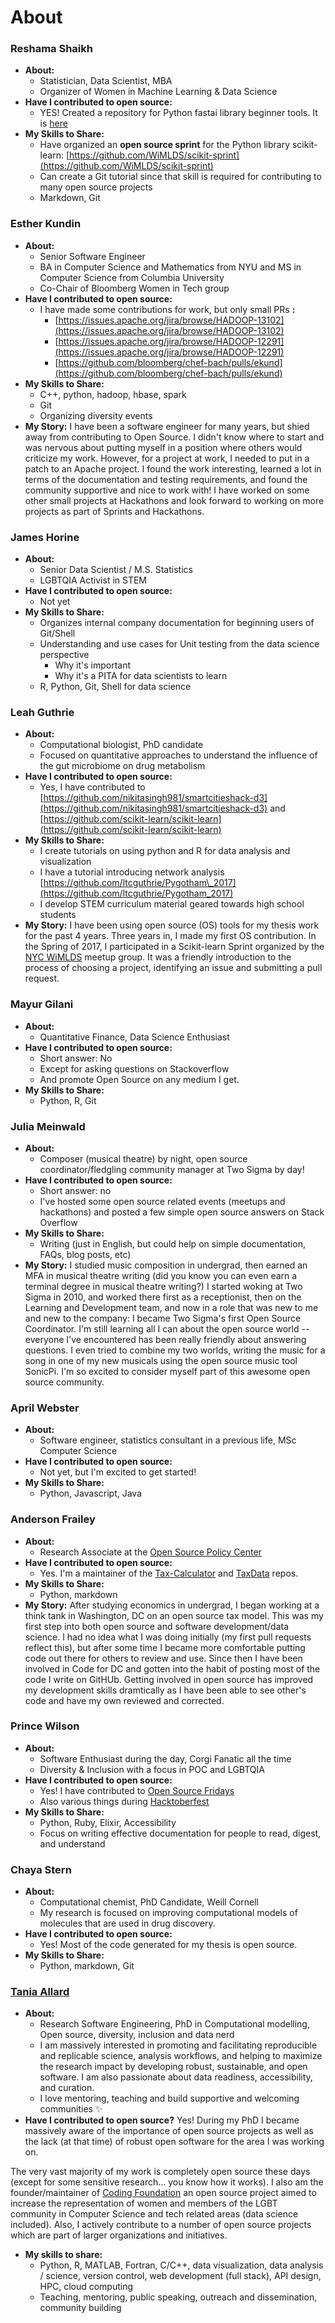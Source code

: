 # About

### Reshama Shaikh

- **About:**
  - Statistician, Data Scientist, MBA
  - Organizer of Women in Machine Learning &amp; Data Science
- **Have I contributed to open source:**
  - YES! Created a repository for Python fastai library beginner tools.  It is [here](https://github.com/reshamas/fastai_deeplearn_part1)
- **My Skills to Share:**  
  - Have organized an **open source sprint** for the Python library scikit-learn:  [https://github.com/WiMLDS/scikit-sprint](https://github.com/WiMLDS/scikit-sprint)
  - Can create a Git tutorial since that skill is required for contributing to many open source projects
  - Markdown, Git

### Esther Kundin

- **About:**
  - Senior Software Engineer
  - BA in Computer Science and Mathematics from NYU and MS in Computer Science from Columbia University
  - Co-Chair of Bloomberg Women in Tech group
- **Have I contributed to open source:**
  - I have made some contributions for work, but only small PRs **:**
    - [https://issues.apache.org/jira/browse/HADOOP-13102](https://issues.apache.org/jira/browse/HADOOP-13102)
    - [https://issues.apache.org/jira/browse/HADOOP-12291](https://issues.apache.org/jira/browse/HADOOP-12291)
    - [https://github.com/bloomberg/chef-bach/pulls/ekund](https://github.com/bloomberg/chef-bach/pulls/ekund)
- **My Skills to Share:**
  - C++, python, hadoop, hbase, spark
  - Git
  - Organizing diversity events
- **My Story:**
  I have been a software engineer for many years, but shied away from contributing to Open Source.  I didn't know where to start and was nervous about putting myself in a position where others would criticize my work. However, for a project at work, I needed to put in a patch to an Apache project.  I found the work interesting, learned a lot in terms of the documentation and testing requirements, and found the community supportive and nice to work with!  I have worked on some other small projects at Hackathons and look forward to working on more projects as part of Sprints and Hackathons.

### James Horine

- **About:**
  - Senior Data Scientist / M.S. Statistics
  - LGBTQIA Activist in STEM
- **Have I contributed to open source:**
  - Not yet
- **My Skills to Share:**
  - Organizes internal company documentation for beginning users of Git/Shell
  - Understanding and use cases for Unit testing from the data science perspective
    - Why it&#39;s important
    - Why it&#39;s a PITA for data scientists to learn
  - R, Python, Git, Shell for data science

### Leah Guthrie

- **About:**
  - Computational biologist, PhD candidate
  - Focused on quantitative approaches to understand the influence of the gut microbiome on drug metabolism
- **Have I contributed to open source:**
  - Yes, I have contributed to [https://github.com/nikitasingh981/smartcitieshack-d3](https://github.com/nikitasingh981/smartcitieshack-d3) and [https://github.com/scikit-learn/scikit-learn](https://github.com/scikit-learn/scikit-learn)
- **My Skills to Share:**
  - I create tutorials on using python and R for data analysis and visualization
  - I have a tutorial introducing network analysis [https://github.com/ltcguthrie/Pygotham\_2017](https://github.com/ltcguthrie/Pygotham_2017)
  - I develop STEM curriculum material geared towards high school students
- **My Story:**
I have been using open source (OS) tools for my thesis work for the past 4 years. Three years in, I made my first OS contribution. In the Spring of 2017, I participated in a Scikit-learn Sprint organized by the [NYC WiMLDS]( https://www.meetup.com/NYC-Women-in-Machine-Learning-Data-Science/) meetup group. It was a friendly introduction to the process of choosing a project, identifying an issue and submitting a pull request.

### Mayur Gilani

- **About:**
  - Quantitative Finance, Data Science Enthusiast
- **Have I contributed to open source:**
  - Short answer: No
  - Except for asking questions on Stackoverflow
  - And promote Open Source on any medium I get.
- **My Skills to Share:**
  - Python, R, Git

### Julia Meinwald

- **About:**
  - Composer (musical theatre) by night, open source coordinator/fledgling community manager at Two Sigma by day!
- **Have I contributed to open source:**
  - Short answer: no
  - I&#39;ve hosted some open source related events (meetups and hackathons) and posted a few simple open source answers on Stack Overflow
- **My Skills to Share:**
  - Writing (just in English, but could help on simple documentation, FAQs, blog posts, etc)
- **My Story:**
I studied music composition in undergrad, then earned an MFA in musical theatre writing (did you know you can even earn a terminal degree in musical theatre writing?) I started woking at Two Sigma in 2010, and worked there first as a receptionist, then on the Learning and Development team, and now in a role that was new to me and new to the company: I became Two Sigma's first Open Source Coordinator.  I'm still learning all I can about the open source world -- everyone I've encountered has been really friendly about answering questions.  I even tried to combine my two worlds, writing the music for a song in one of my new musicals using the open source music tool SonicPi.  I'm so excited to consider myself part of this awesome open source community.


### April Webster

- **About:**
  - Software engineer, statistics consultant in a previous life, MSc Computer Science
- **Have I contributed to open source:**
  - Not yet, but I&#39;m excited to get started!
- **My Skills to Share:**
  - Python, Javascript, Java

### Anderson Frailey

- **About:**
  - Research Associate at the [Open Source Policy Center](http://www.ospc.org)
- **Have I contributed to open source:**
  - Yes. I&#39;m a maintainer of the [Tax-Calculator](https://github.com/open-source-economics/Tax-Calculator) and [TaxData](https://github.com/open-source-economics/taxdata) repos.
- **My Skills to Share:**
  - Python, markdown
- **My Story:**
  After studying economics in undergrad, I began working at a think tank in Washington, DC on an open source tax model. This was my first step into both open source and software development/data science. I had no idea what I was doing initially (my first pull requests reflect this), but after some time I became more comfortable putting code out there for others to review and use. Since then I have been involved in Code for DC and gotten into the habit of posting most of the code I write on GitHUb. Getting involved in open source has improved my development skills dramtically as I have been able to see other's code and have my own reviewed and corrected.

### Prince Wilson

- **About:**
  - Software Enthusiast during the day, Corgi Fanatic all the time
  - Diversity &amp; Inclusion with a focus in POC and LGBTQIA
- **Have I contributed to open source:**
  - Yes! I have contributed to [Open Source Fridays](https://opensourcefriday.com)
  - Also various things during [Hacktoberfest](https://hacktoberfest.digitalocean.com)
- **My Skills to Share:**
  - Python, Ruby, Elixir, Accessibility
  - Focus on writing effective documentation for people to read, digest, and understand

### Chaya Stern

- **About:**
  - Computational chemist, PhD Candidate, Weill Cornell
  - My research is focused on improving computational models of molecules that are used in drug discovery.
- **Have I contributed to open source:**
  - Yes! Most of the code generated for my thesis is open source.
- **My Skills to Share:**
  - Python, markdown, Git

### [Tania Allard](https://github.com/trallard)

- **About:**
  - Research Software Engineering, PhD in Computational modelling, Open source, diversity, inclusion and data nerd  
  - I am massively interested in promoting and facilitating reproducible and replicable science, analysis workflows, and helping to maximize the research impact by developing robust, sustainable, and open software.  I am also passionate about data readiness, accessibility, and curation.
  - I love mentoring, teaching and build supportive and welcoming communities ✨
- **Have I contributed to open source?**
 Yes! During my PhD I became massively aware of the importance of open source projects as well as the lack (at that time) of robust open software for the area I was working on.

The very vast majority of my work is completely open source these days (except for some sensitive research... you know how it works). I also am the founder/maintainer of [Coding Foundation](https://github.com/trallard/Coding-foundation) an open source project aimed to increase the representation of women and members of the LGBT community in Computer Science and tech related areas (data science included). Also, I actively contribute to a number of open source projects which are part of larger organizations and initiatives.

- **My skills to share:**
  - Python, R, MATLAB, Fortran, C/C++, data visualization, data analysis / science, version control, web development (full stack), API design, HPC, cloud computing
  - Teaching, mentoring, public speaking, outreach and dissemination, community building

